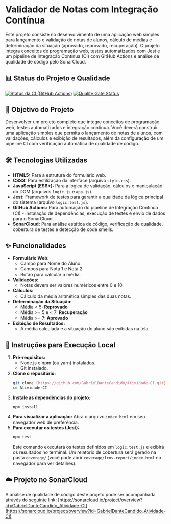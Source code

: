 # Validador de Notas com Integração Contínua

Este projeto consiste no desenvolvimento de uma aplicação web simples para lançamento e validação de notas de alunos, cálculo de médias e determinação da situação (aprovado, reprovado, recuperação). O projeto integra conceitos de programação web, testes automatizados com Jest e um pipeline de Integração Contínua (CI) com GitHub Actions e análise de qualidade de código pelo SonarCloud.

## 📊 Status do Projeto e Qualidade

[![Status da CI (GitHub Actions)](https://github.com/GabrielDanteCandido/Atividade-CI/actions/workflows/ci.yml/badge.svg)](https://github.com/GabrielDanteCandido/Atividade-CI/actions)
[![Quality Gate Status](https://sonarcloud.io/api/project_badges/measure?project=GabrielDanteCandido_Atividade-CI&metric=alert_status)](https://sonarcloud.io/summary/new_code?id=GabrielDanteCandido_Atividade-CI)


## 🎯 Objetivo do Projeto

Desenvolver um projeto completo que integre conceitos de programação web, testes automatizados e integração contínua. Você deverá construir uma aplicação simples que permita o lançamento de notas de alunos, com validações, cálculos e exibição de resultados, além da configuração de um pipeline CI com verificação automática de qualidade de código.

## 🛠️ Tecnologias Utilizadas

* **HTML5:** Para a estrutura do formulário web.
* **CSS3:** Para estilização da interface (arquivo `style.css`).
* **JavaScript (ES6+):** Para a lógica de validação, cálculos e manipulação do DOM (arquivos `logic.js` e `app.js`).
* **Jest:** Framework de testes para garantir a qualidade da lógica principal do sistema (arquivo `logic.test.js`).
* **GitHub Actions:** Para automação do pipeline de Integração Contínua (CI) - instalação de dependências, execução de testes e envio de dados para o SonarCloud.
* **SonarCloud:** Para análise estática de código, verificação de qualidade, cobertura de testes e detecção de code smells.

## ✨ Funcionalidades

* **Formulário Web:**
    * Campo para Nome do Aluno.
    * Campos para Nota 1 e Nota 2.
    * Botão para calcular a média.
* **Validações:**
    * Notas devem ser valores numéricos entre 0 e 10.
* **Cálculos:**
    * Cálculo da média aritmética simples das duas notas.
* **Determinação da Situação:**
    * Média < 5: **Reprovado**
    * Média >= 5 e < 7: **Recuperação**
    * Média >= 7: **Aprovado**
* **Exibição de Resultados:**
    * A média calculada e a situação do aluno são exibidas na tela.

## 🚀 Instruções para Execução Local

1.  **Pré-requisitos:**
    * Node.js e npm (ou yarn) instalados.
    * Git instalado.
2.  **Clone o repositório:**
    ```bash
    git clone [https://github.com/GabrielDanteCandido/Atividade-CI.git](https://github.com/GabrielDanteCandido/Atividade-CI.git)
    cd Atividade-CI
    ```
3.  **Instale as dependências do projeto:**
    ```bash
    npm install
    ```
4.  **Para visualizar a aplicação:**
    Abra o arquivo `index.html` em seu navegador web de preferência.
5.  **Para executar os testes (Jest):**
    ```bash
    npm test
    ```
    Este comando executará os testes definidos em `logic.test.js` e exibirá os resultados no terminal. Um relatório de cobertura será gerado na pasta `coverage/` (você pode abrir `coverage/lcov-report/index.html` no navegador para ver detalhes).

## ☁️ Projeto no SonarCloud

A análise de qualidade de código deste projeto pode ser acompanhada através do seguinte link:
[https://sonarcloud.io/project/overview?id=GabrielDanteCandido_Atividade-CI](https://sonarcloud.io/project/overview?id=GabrielDanteCandido_Atividade-CI)

